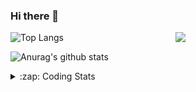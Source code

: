 ### Hi there 👋

<!--
**tao8687/tao8687** is a ✨ _special_ ✨ repository because its `README.md` (this file) appears on your GitHub profile.

Here are some ideas to get you started:

- 🔭 I’m currently working on ...
- 🌱 I’m currently learning ...
- 👯 I’m looking to collaborate on ...
- 🤔 I’m looking for help with ...
- 💬 Ask me about ...
- 📫 How to reach me: ...
- 😄 Pronouns: ...
- ⚡ Fun fact: ...
-->

<img align='right' src="https://media.giphy.com/media/M9gbBd9nbDrOTu1Mqx/giphy.gif" width="240">

  
![Top Langs](https://github-readme-stats.vercel.app/api/top-langs/?username=tao8687&layout=compact&title_color=23238E&text_color=A67D3D)

![Anurag's github stats](https://github-readme-stats.vercel.app/api?username=tao8687&show_icons=true&&text_color=A67D3D&title_color=23238E&show_icons=false&count_private=true&hide=stars)

<details>
  <summary>:zap: Coding Stats</summary>
  <br>
    
<!--START_SECTION:waka-->
![Code Time](http://img.shields.io/badge/Code%20Time-909%20hrs%2019%20mins-blue)

![Profile Views](http://img.shields.io/badge/Profile%20Views-0-blue)

**🐱 My GitHub Data** 

> 🏆 32 Contributions in the Year 2023
 > 
> 📦 1.5 MB Used in GitHub's Storage 
 > 
> 🚫 Not Opted to Hire
 > 
> 📜 48 Public Repositories 
 > 
> 🔑 23 Private Repositories  
 > 
**I'm an Early 🐤** 

```text
🌞 Morning    117 commits    ██████████████████░░░░░░░   71.78% 
🌆 Daytime    23 commits     ███░░░░░░░░░░░░░░░░░░░░░░   14.11% 
🌃 Evening    23 commits     ███░░░░░░░░░░░░░░░░░░░░░░   14.11% 
🌙 Night      0 commits      ░░░░░░░░░░░░░░░░░░░░░░░░░   0.0%

```
📅 **I'm Most Productive on Monday** 

```text
Monday       31 commits     ████░░░░░░░░░░░░░░░░░░░░░   19.02% 
Tuesday      25 commits     ███░░░░░░░░░░░░░░░░░░░░░░   15.34% 
Wednesday    25 commits     ███░░░░░░░░░░░░░░░░░░░░░░   15.34% 
Thursday     20 commits     ███░░░░░░░░░░░░░░░░░░░░░░   12.27% 
Friday       28 commits     ████░░░░░░░░░░░░░░░░░░░░░   17.18% 
Saturday     17 commits     ██░░░░░░░░░░░░░░░░░░░░░░░   10.43% 
Sunday       17 commits     ██░░░░░░░░░░░░░░░░░░░░░░░   10.43%

```


📊 **This Week I Spent My Time On** 

```text
⌚︎ Time Zone: Asia/Shanghai

💬 Programming Languages: 
Other                    2 hrs 29 mins       ███████████░░░░░░░░░░░░░░   47.33% 
Bash                     56 mins             ████░░░░░░░░░░░░░░░░░░░░░   17.91% 
C                        41 mins             ███░░░░░░░░░░░░░░░░░░░░░░   13.03% 
Markdown                 36 mins             ██░░░░░░░░░░░░░░░░░░░░░░░   11.46% 
Makefile                 17 mins             █░░░░░░░░░░░░░░░░░░░░░░░░   5.62%

🔥 Editors: 
VS Code                  5 hrs 16 mins       █████████████████████████   100.0%

🐱‍💻 Projects: 
TS0845_5.0               3 hrs 46 mins       █████████████████░░░░░░░░   71.41% 
sylixOS                  1 hr 9 mins         █████░░░░░░░░░░░░░░░░░░░░   22.04% 
openssh-9.0p1            14 mins             █░░░░░░░░░░░░░░░░░░░░░░░░   4.51% 
vc0768                   3 mins              ░░░░░░░░░░░░░░░░░░░░░░░░░   1.07% 
dropbear-2016.74         3 mins              ░░░░░░░░░░░░░░░░░░░░░░░░░   0.98%

💻 Operating System: 
Linux                    5 hrs 16 mins       █████████████████████████   100.0%

```

**I Mostly Code in Python** 

```text
Python                   9 repos             ████████░░░░░░░░░░░░░░░░░   32.14% 
C++                      6 repos             █████░░░░░░░░░░░░░░░░░░░░   21.43% 
C                        5 repos             ████░░░░░░░░░░░░░░░░░░░░░   17.86% 
Shell                    2 repos             █░░░░░░░░░░░░░░░░░░░░░░░░   7.14% 
JavaScript               2 repos             █░░░░░░░░░░░░░░░░░░░░░░░░   7.14%

```


**Timeline**

![Chart not found](https://raw.githubusercontent.com/tao8687/tao8687/master/charts/bar_graph.png) 


 Last Updated on 01/02/2023 01:50:01 UTC
<!--END_SECTION:waka-->
</details>
